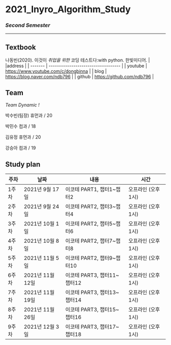 # 2021_Inyro_Algorithm_Study
### *Second Semester*
---------------------------------------------

## Textbook

나동빈(2020). 이것이 *취업을 위한* 코딩 테스트다:with python. 한빛미디어.
|         |address                              |
| ------- | ----------------------------------- | 
| youtube | https://www.youtube.com/c/dongbinna |
| blog    | https://blog.naver.com/ndb796       |
| github  | https://github.com/ndb796           |
  
## Team
*Team Dynamic !*

박수빈(팀장) 휴먼과 / 20
</br>

박민수 컴과 / 18
</br>

김유정 휴먼과 / 20
</br>

강승아 컴과 / 19


## Study plan

| 주차     | 날짜            | 내용                          | 시간                  |
| -----    |----              | ----                          | -----                   |
|   1주차  | 2021년 9월 17일  |   이코테 PART1, 챕터1~챕터2    |  오프라인 (오후 1시)     |
|   2주차  | 2021년 9월 24일  |   이코테 PART2, 챕터3~챕터4    |   오프라인 (오후 1시)    | 
|   3주차  |  2021년 10월 1일 |   이코테 PART2, 챕터5~챕터6    |   오프라인 (오후 1시)    |
|   4주차  | 2021년 10월 8일  |   이코테 PART2, 챕터7~챕터8    |  오프라인 (오후 1시)     |
|   5주차  | 2021년 11월 5일  |   이코테 PART2, 챕터9~챕터10   |  오프라인 (오후 1시)     |
|   6주차  | 2021년 11월 12일 |   이코테 PART3, 챕터11~챕터12  |  오프라인 (오후 1시)     |
|   7주차  | 2021년 11월 19일 |   이코테 PART3, 챕터13~챕터14  |  오프라인 (오후 1시)     |
|   8주차  | 2021년 11월 26일 |   이코테 PART3, 챕터15~챕터16  |  오프라인 (오후 1시)     |
|   9주차  | 2021년 12월 3일  |   이코테 PART3, 챕터17~챕터18  | 오프라인 (오후 1시)      |

